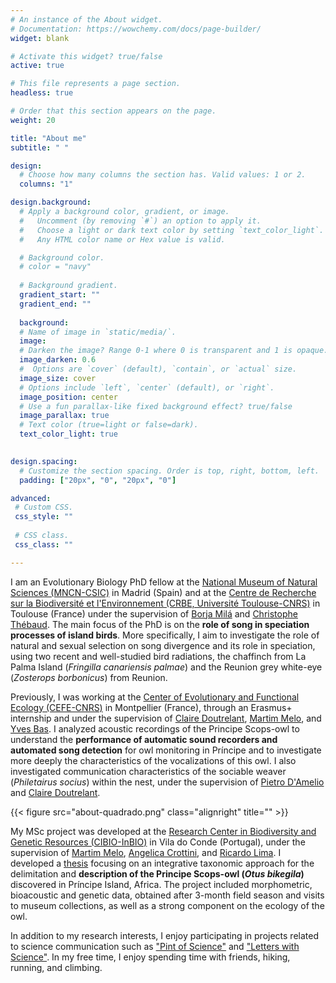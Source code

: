 ```yaml
---
# An instance of the About widget.
# Documentation: https://wowchemy.com/docs/page-builder/
widget: blank

# Activate this widget? true/false
active: true

# This file represents a page section.
headless: true

# Order that this section appears on the page.
weight: 20

title: "About me"
subtitle: " "

design:
  # Choose how many columns the section has. Valid values: 1 or 2.
  columns: "1"

design.background:
  # Apply a background color, gradient, or image.
  #   Uncomment (by removing `#`) an option to apply it.
  #   Choose a light or dark text color by setting `text_color_light`.
  #   Any HTML color name or Hex value is valid.

  # Background color.
  # color = "navy"
  
  # Background gradient.
  gradient_start: ""
  gradient_end: ""
  
  background:
  # Name of image in `static/media/`.
  image:
  # Darken the image? Range 0-1 where 0 is transparent and 1 is opaque.
  image_darken: 0.6
  #  Options are `cover` (default), `contain`, or `actual` size.
  image_size: cover
  # Options include `left`, `center` (default), or `right`.
  image_position: center
  # Use a fun parallax-like fixed background effect? true/false
  image_parallax: true
  # Text color (true=light or false=dark).
  text_color_light: true
  

design.spacing:
  # Customize the section spacing. Order is top, right, bottom, left.
  padding: ["20px", "0", "20px", "0"]

advanced:
 # Custom CSS. 
 css_style: ""
 
 # CSS class.
 css_class: ""

---
```


I am an Evolutionary Biology PhD fellow at the [National Museum of Natural Sciences (MNCN-CSIC)](https://www.mncn.csic.es/es) in Madrid (Spain) and at the [Centre de Recherche sur la Biodiversité et l'Environnement (CRBE, Université Toulouse-CNRS)](https://edb.cnrs.fr/) in Toulouse (France) under the supervision of [Borja Milá](https://borjamila.com/) and [Christophe Thébaud](https://thebaud.weebly.com/). The main focus of the PhD is on the **role of song in speciation processes of island birds**. More specifically, I aim to investigate the role of natural and sexual selection on song divergence and its role in speciation, using two recent and well-studied bird radiations, the chaffinch from La Palma Island (<i>Fringilla canariensis palmae</i>) and the Reunion grey white-eye (<i>Zosterops borbonicus</i>) from Reunion. 

Previously, I was working at the [Center of Evolutionary and Functional Ecology (CEFE-CNRS)](https://www.cefe.cnrs.fr/fr/) in Montpellier (France), through an Erasmus+ internship and under the supervision of [Claire Doutrelant](https://www.cefe.cnrs.fr/fr/recherche/ee/esp/777-c/152-claire-doutrelant), [Martim Melo](https://cibio.up.pt/en/people/details/martim-melo/), and [Yves Bas](https://www.cefe.cnrs.fr/fr/recherche/bc/dpb/865-pdoc/2827-yves-bas). I analyzed acoustic recordings of the Principe Scops-owl to understand the **performance of automatic sound recorders and automated song detection** for owl monitoring in Príncipe and to investigate more deeply the characteristics of the vocalizations of this owl. I also investigated communication characteristics of the sociable weaver (<i>Philetairus socius</i>) within the nest, under the supervision of [Pietro D'Amelio](https://www.researchgate.net/profile/Pietro-Damelio) and [Claire Doutrelant](https://www.cefe.cnrs.fr/fr/recherche/ee/esp/777-c/152-claire-doutrelant).

{{< figure src="about-quadrado.png" class="alignright" title="" >}}

My MSc project was developed at the [Research Center in Biodiversity and Genetic Resources (CIBIO-InBIO)](https://cibio.up.pt/) in Vila do Conde (Portugal), under the supervision of [Martim Melo](https://cibio.up.pt/en/people/details/martim-melo/), [Angelica Crottini](https://cibio.up.pt/en/people/details/angelica-crottini/), and [Ricardo Lima](https://sites.google.com/site/rfdelimasite/home). I developed a [thesis](https://hdl.handle.net/10216/124021) focusing on an integrative taxonomic approach for the delimitation and **description of the Principe Scops-owl (<i>Otus bikegila</i>)** discovered in Príncipe Island, Africa. The project included morphometric, bioacoustic and genetic data, obtained after 3-month field season and visits to museum collections, as well as a strong component on the ecology of the owl.
 

In addition to my research interests, I enjoy participating in projects related to science communication such as ["Pint of Science"](https://pintofsciencept.wixsite.com/2020) and ["Letters with Science"](https://en.cartascomciencia.org/). In my free time, I enjoy spending time with friends, hiking, running, and climbing.

